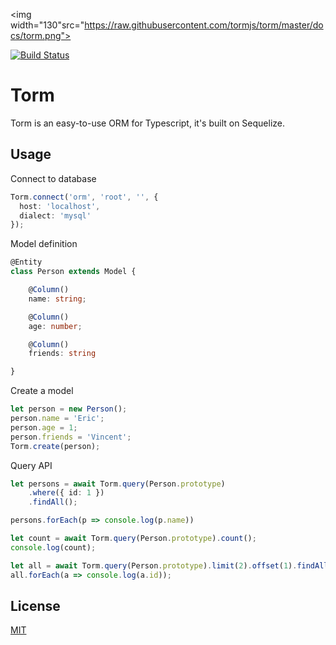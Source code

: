 <img width="130"src="https://raw.githubusercontent.com/tormjs/torm/master/docs/torm.png">

<a href="https://circleci.com/gh/tormjs/torm/tree/master"><img src="https://img.shields.io/circleci/project/tormjs/torm/master.svg" alt="Build Status"></a>

# Torm
Torm is an easy-to-use ORM for Typescript, it's built on Sequelize.

## Usage

Connect to database

```typescript
Torm.connect('orm', 'root', '', {
  host: 'localhost',
  dialect: 'mysql'
});
```


Model definition

```typescript
@Entity
class Person extends Model {

    @Column()
    name: string;

    @Column()
    age: number;

    @Column()
    friends: string

}
```

Create a model

```typescript
let person = new Person();
person.name = 'Eric';
person.age = 1;
person.friends = 'Vincent';
Torm.create(person);
```

Query API

```typescript
let persons = await Torm.query(Person.prototype)
    .where({ id: 1 })
    .findAll();

persons.forEach(p => console.log(p.name))

let count = await Torm.query(Person.prototype).count();
console.log(count);

let all = await Torm.query(Person.prototype).limit(2).offset(1).findAll();
all.forEach(a => console.log(a.id));
```

## License

[MIT](http://opensource.org/licenses/MIT)